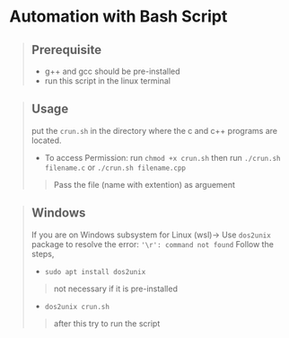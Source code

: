 # Automation with Bash Script

> ## Prerequisite
> * g++ and gcc should be pre-installed
> * run this script in the linux terminal

> ## Usage
> put the `crun.sh` in the directory where the c and c++ programs are located.
> * To access Permission:
>  run `chmod +x crun.sh` then
>  run `./crun.sh filename.c` or `./crun.sh filename.cpp`  
>> Pass the file (name with extention) as arguement

> ## Windows
> If you are on Windows subsystem for Linux (wsl)->
> Use `dos2unix` package to resolve the error: `'\r': command not found`
> Follow the steps,
> * `sudo apt install dos2unix` 
>> not necessary if it is pre-installed
> * `dos2unix crun.sh` 
>> after this try to run the script

